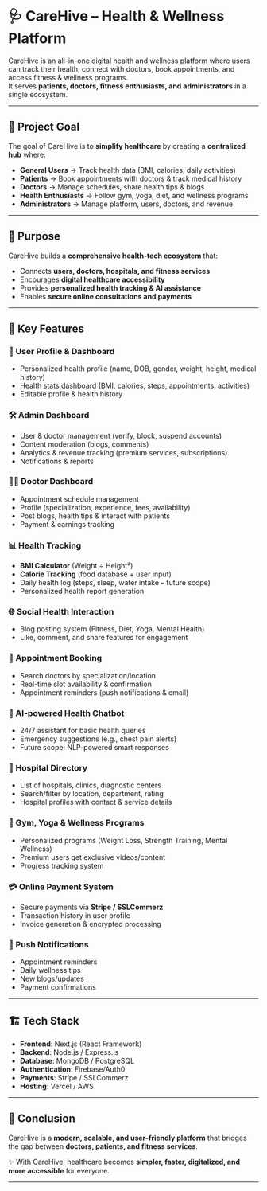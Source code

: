 # 🩺 CareHive – Health & Wellness Platform

CareHive is an all-in-one digital health and wellness platform where users can track their health, connect with doctors, book appointments, and access fitness & wellness programs.  
It serves **patients, doctors, fitness enthusiasts, and administrators** in a single ecosystem.

---

## 📌 Project Goal
The goal of CareHive is to **simplify healthcare** by creating a **centralized hub** where:
- **General Users** → Track health data (BMI, calories, daily activities)  
- **Patients** → Book appointments with doctors & track medical history  
- **Doctors** → Manage schedules, share health tips & blogs  
- **Health Enthusiasts** → Follow gym, yoga, diet, and wellness programs  
- **Administrators** → Manage platform, users, doctors, and revenue  

---

## 🎯 Purpose
CareHive builds a **comprehensive health-tech ecosystem** that:
- Connects **users, doctors, hospitals, and fitness services**  
- Encourages **digital healthcare accessibility**  
- Provides **personalized health tracking & AI assistance**  
- Enables **secure online consultations and payments**  

---

## 🚀 Key Features

### 👤 User Profile & Dashboard
- Personalized health profile (name, DOB, gender, weight, height, medical history)  
- Health stats dashboard (BMI, calories, steps, appointments, activities)  
- Editable profile & health history  

### 🛠️ Admin Dashboard
- User & doctor management (verify, block, suspend accounts)  
- Content moderation (blogs, comments)  
- Analytics & revenue tracking (premium services, subscriptions)  
- Notifications & reports  

### 👨‍⚕️ Doctor Dashboard
- Appointment schedule management  
- Profile (specialization, experience, fees, availability)  
- Post blogs, health tips & interact with patients  
- Payment & earnings tracking  

### 📊 Health Tracking
- **BMI Calculator** (Weight ÷ Height²)  
- **Calorie Tracking** (food database + user input)  
- Daily health log (steps, sleep, water intake – future scope)  
- Personalized health report generation  

### 🌐 Social Health Interaction
- Blog posting system (Fitness, Diet, Yoga, Mental Health)  
- Like, comment, and share features for engagement  

### 📅 Appointment Booking
- Search doctors by specialization/location  
- Real-time slot availability & confirmation  
- Appointment reminders (push notifications & email)  

### 🤖 AI-powered Health Chatbot
- 24/7 assistant for basic health queries  
- Emergency suggestions (e.g., chest pain alerts)  
- Future scope: NLP-powered smart responses  

### 🏥 Hospital Directory
- List of hospitals, clinics, diagnostic centers  
- Search/filter by location, department, rating  
- Hospital profiles with contact & service details  

### 🧘 Gym, Yoga & Wellness Programs
- Personalized programs (Weight Loss, Strength Training, Mental Wellness)  
- Premium users get exclusive videos/content  
- Progress tracking system  

### 💳 Online Payment System
- Secure payments via **Stripe / SSLCommerz**  
- Transaction history in user profile  
- Invoice generation & encrypted processing  

### 🔔 Push Notifications
- Appointment reminders  
- Daily wellness tips  
- New blogs/updates  
- Payment confirmations  

---

## 🏗️ Tech Stack
- **Frontend**: Next.js (React Framework)  
- **Backend**: Node.js / Express.js  
- **Database**: MongoDB / PostgreSQL  
- **Authentication**: Firebase/Auth0  
- **Payments**: Stripe / SSLCommerz  
- **Hosting**: Vercel / AWS  

---

## 📌 Conclusion
CareHive is a **modern, scalable, and user-friendly platform** that bridges the gap between **doctors, patients, and fitness services**.  

✨ With CareHive, healthcare becomes **simpler, faster, digitalized, and more accessible** for everyone.  



---
